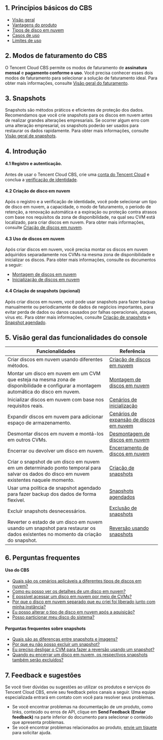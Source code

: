 ## 1. Princípios básicos do CBS
- [Visão geral](https://intl.cloud.tencent.com/document/product/362/2345)
- [Vantagens do produto](https://intl.cloud.tencent.com/document/product/362/3039)
- [Tipos de disco em nuvem](https://intl.cloud.tencent.com/document/product/362/31636)
- [Casos de uso](https://intl.cloud.tencent.com/document/product/362/3065)
- [Limites de uso](https://intl.cloud.tencent.com/document/product/362/32406)

## 2. Modos de faturamento do CBS
O Tencent Cloud CBS permite os modos de faturamento de **assinatura mensal** e **pagamento conforme o uso**. Você precisa conhecer esses dois modos de faturamento para selecionar a solução de faturamento ideal. Para obter mais informações, consulte [Visão geral do faturamento](https://intl.cloud.tencent.com/document/product/362/32415).

## 3. Snapshots
Snapshots são métodos práticos e eficientes de proteção dos dados. Recomendamos que você crie snapshots para os discos em nuvem antes de realizar grandes alterações empresariais. Se ocorrer algum erro com uma alteração empresarial, os snapshots poderão ser usados para restaurar os dados rapidamente. Para obter mais informações, consulte [Visão geral de snapshots](https://intl.cloud.tencent.com/document/product/362/31638).


## 4. Introdução
#### 4.1 Registro e autenticação.
Antes de usar o Tencent Cloud CBS, crie uma [conta do Tencent Cloud](https://intl.cloud.tencent.com/register?s_url=https%3A%2F%2Fcloud.tencent.com%2F) e conclua a [verificação de identidade](https://intl.cloud.tencent.com/document/product/378/3629).

#### 4.2 Criação de disco em nuvem
Após o registro e a verificação de identidade, você pode selecionar um tipo de disco em nuvem, a capacidade, o modo de faturamento, o período de retenção, a renovação automática e a expiração ou proteção contra atrasos com base nos requisitos da zona de disponibilidade, na qual seu CVM está localizado, para criar discos em nuvem. Para obter mais informações, consulte [Criação de discos em nuvem](https://intl.cloud.tencent.com/document/product/362/31647).

#### 4.3 Uso de discos em nuvem
Após criar discos em nuvem, você precisa montar os discos em nuvem adquiridos separadamente nos CVMs na mesma zona de disponibilidade e inicializar os discos. Para obter mais informações, consulte os documentos a seguir:
- [Montagem de discos em nuvem](https://intl.cloud.tencent.com/document/product/362/39991)
- [Inicialização de discos em nuvem](https://intl.cloud.tencent.com/document/product/362/31645)

#### 4.4 Criação de snapshots (opcional)
Após criar discos em nuvem, você pode usar snapshots para fazer backup manualmente ou periodicamente de dados de negócios importantes, para evitar perda de dados ou danos causados por falhas operacionais, ataques, vírus etc. Para obter mais informações, consulte [Criação de snapshots](https://intl.cloud.tencent.com/document/product/362/5755) e [Snapshot agendado](https://intl.cloud.tencent.com/document/product/362/35238).



## 5. Visão geral das funcionalidades do console

| Funcionalidades | Referência |
|---------|---------|
| Criar discos em nuvem usando diferentes métodos. | [Criação de discos em nuvem](https://intl.cloud.tencent.com/document/product/362/5744) |
| Montar um disco em nuvem em um CVM que esteja na mesma zona de disponibilidade e configurar a montagem automática do disco em nuvem. | [Montagem de discos em nuvem](https://intl.cloud.tencent.com/document/product/362/32401) |
| Inicializar discos em nuvem com base nos requisitos reais. | [Cenários de inicialização](https://intl.cloud.tencent.com/document/product/362/31596) |
| Expandir discos em nuvem para adicionar espaço de armazenamento. | [Cenários de expansão de discos em nuvem](https://intl.cloud.tencent.com/document/product/362/31600) |
| Desmontar discos em nuvem e montá-los em outros CVMs. | [Desmontagem de discos em nuvem](https://intl.cloud.tencent.com/document/product/362/32400) |
| Encerrar ou devolver um disco em nuvem. | [Encerramento de discos em nuvem](https://intl.cloud.tencent.com/document/product/362/32399) |
| Criar o snapshot de um disco em nuvem em um determinado ponto temporal para salvar os dados do disco em nuvem existentes naquele momento. | [Criação de snapshots](https://intl.cloud.tencent.com/document/product/362/5755) |
| Usar uma política de snapshot agendado para fazer backup dos dados de forma flexível. | [Snapshots agendados](https://intl.cloud.tencent.com/document/product/362/35238) |
| Excluir snapshots desnecessários. | [Exclusão de snapshots](https://intl.cloud.tencent.com/document/product/362/5758) |
| Reverter o estado de um disco em nuvem usando um snapshot para restaurar os dados existentes no momento da criação do snapshot. | [Reversão usando snapshots](https://intl.cloud.tencent.com/document/product/362/5756) |

## 6. Perguntas frequentes
#### Uso do CBS
- [Quais são os cenários aplicáveis a diferentes tipos de discos em nuvem?](https://intl.cloud.tencent.com/document/product/362/32409)
- [Como eu posso ver os detalhes de um disco em nuvem?](https://intl.cloud.tencent.com/document/product/362/32409#.E5.A6.82.E4.BD.95.E6.9F.A5.E7.9C.8B.E4.BA.91.E7.A1.AC.E7.9B.98.E8.AF.A6.E7.BB.86.E4.BF.A1.E6.81.AF.EF.BC.9F)
- [É possível acessar um disco em nuvem por meio de CVMs?](https://intl.cloud.tencent.com/document/product/362/32409#.E6.98.AF.E5.90.A6.E6.94.AF.E6.8C.81.E5.A4.9A.E4.B8.AA.E4.BA.91.E6.9C.8D.E5.8A.A1.E5.99.A8.E8.AE.BF.E9.97.AE.E5.90.8C.E4.B8.80.E5.9D.97.E4.BA.91.E7.A1.AC.E7.9B.98.EF.BC.9F)
- [Por que o disco em nuvem separado que eu criei foi liberado junto com minha instância?](https://intl.cloud.tencent.com/document/product/362/32409#.E4.B8.BA.E4.BB.80.E4.B9.88.E6.88.91.E5.8D.95.E7.8B.AC.E5.88.9B.E5.BB.BA.E7.9A.84.E4.BA.91.E7.A1.AC.E7.9B.98.E5.92.8C.E6.88.91.E7.9A.84.E5.AE.9E.E4.BE.8B.E4.B8.80.E8.B5.B7.E9.87.8A.E6.94.BE.E4.BA.86.EF.BC.9F)
- [Eu posso alterar o tipo de disco em nuvem após a aquisição?](https://intl.cloud.tencent.com/document/product/362/32409#.E5.9C.A8.E6.88.90.E5.8A.9F.E8.B4.AD.E4.B9.B0.E5.90.8E.EF.BC.8C.E6.98.AF.E5.90.A6.E6.94.AF.E6.8C.81.E6.9B.B4.E6.8D.A2.E4.BA.91.E7.A1.AC.E7.9B.98.E7.9A.84.E7.B1.BB.E5.9E.8B.EF.BC.9F)
- [Posso particionar meu disco do sistema?](https://intl.cloud.tencent.com/document/product/362/32409#.E7.B3.BB.E7.BB.9F.E7.9B.98.E8.83.BD.E5.90.A6.E8.BF.9B.E8.A1.8C.E5.88.86.E5.8C.BA.E6.93.8D.E4.BD.9C.EF.BC.9F)


#### Perguntas frequentes sobre snapshots
- [Quais são as diferenças entre snapshots e imagens?](https://intl.cloud.tencent.com/document/product/362/17820)
- [Por que eu não posso excluir um snapshot?](https://intl.cloud.tencent.com/document/product/362/17820)
- [Eu preciso desligar o CVM para fazer a reversão usando um snapshot?](https://intl.cloud.tencent.com/document/product/362/17820)
- [Quando eu encerrar um disco em nuvem, os respectivos snapshots também serão excluídos?](https://intl.cloud.tencent.com/document/product/362/17820)


## 7. Feedback e sugestões
Se você tiver dúvidas ou sugestões ao utilizar os produtos e serviços do Tencent Cloud CBS, envie seu feedback pelos canais a seguir. Uma equipe especializada entrará em contato com você para resolver seus problemas.

- Se você encontrar problemas na documentação de um produto, como links, conteúdo ou erros de API, clique em **Send Feedback (Enviar feedback)** na parte inferior do documento para selecionar o conteúdo que apresenta problemas.
- Se você encontrar problemas relacionados ao produto, [envie um tíquete](https://console.cloud.tencent.com/workorder/category) para solicitar ajuda.
